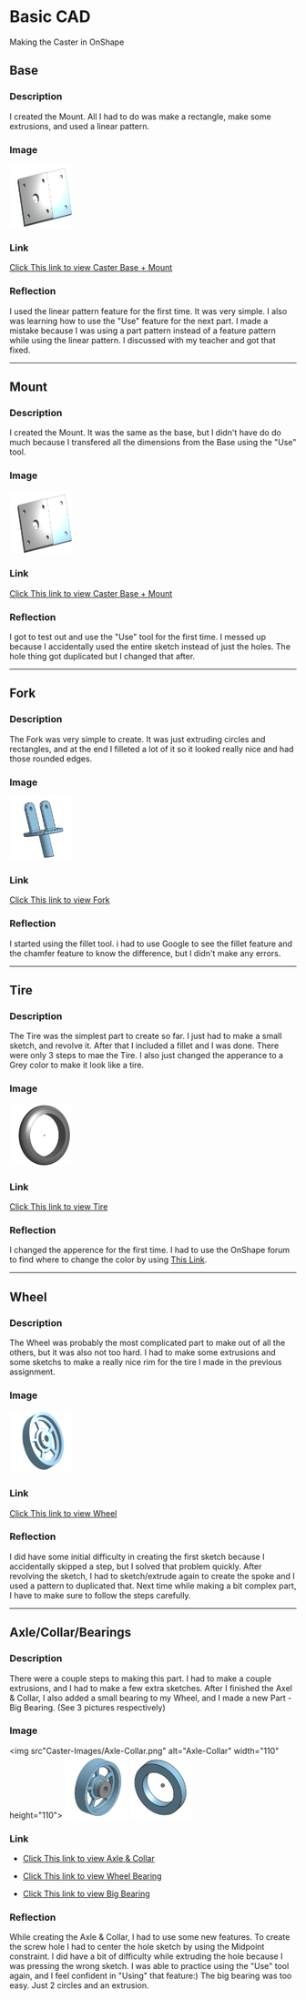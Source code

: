 # Basic CAD

Making the Caster in OnShape

## Base

### Description

I created the Mount. All I had to do was make a rectangle, make some extrusions, and used a linear pattern.

### Image

<img src="Caster-Images/Base-Mount.png" alt="Base-Mount" width="110" height="110">

### Link

[Click This link to view Caster Base + Mount](https://cvilleschools.onshape.com/documents/30f599c68d1a623d378a571f/w/de6902057127ae29103d8afc/e/022da94a1ce20d239f99b214)

### Reflection

I used the linear pattern feature for the first time. It was very simple. I also was learning how to use the "Use" feature for the next part. I made a mistake because I was using a part pattern instead of a feature pattern while using the linear pattern. I discussed with my teacher and got that fixed.

---

## Mount

### Description

I created the Mount. It was the same as the base, but I didn't have do do much because I transfered all the dimensions from the Base using the "Use" tool.
### Image

<img src="Caster-Images/Base-Mount.png" alt="Base-Mount" width="110" height="110">

### Link

[Click This link to view Caster Base + Mount](https://cvilleschools.onshape.com/documents/30f599c68d1a623d378a571f/w/de6902057127ae29103d8afc/e/022da94a1ce20d239f99b214)

### Reflection

I got to test out and use the "Use" tool for the first time. I messed up because I accidentally used the entire sketch instead of just the holes. The hole thing got duplicated but I changed that after.

---

## Fork

### Description

The Fork was very simple to create. It was just extruding circles and rectangles, and at the end I filleted a lot of it so it looked really nice and had those rounded edges.

### Image

<img src="Caster-Images/Fork.png" alt="Fork" width="110" height="110">

### Link

[Click This link to view Fork](https://cvilleschools.onshape.com/documents/30f599c68d1a623d378a571f/w/de6902057127ae29103d8afc/e/2ca0eab6df75f58b86dc4f2d)

### Reflection

I started using the fillet tool. i had to use Google to see the fillet feature and the chamfer feature to know the difference, but I didn't make any errors.

---

## Tire

### Description

The Tire was the simplest part to create so far. I just had to make a small sketch, and revolve it. After that I included a fillet and I was done. There were only 3 steps to mae the Tire. I also just changed the apperance to a Grey color to make it look like a tire.

### Image

<img src="Caster-Images/Tire.png" alt="Tire" width="110" height="110">

### Link

[Click This link to view Tire](https://cvilleschools.onshape.com/documents/30f599c68d1a623d378a571f/w/de6902057127ae29103d8afc/e/ed003e8ebd534ca374608d4f)

### Reflection

I changed the apperence for the first time. I had to use the OnShape forum to find where to change the color by using [This Link](https://forum.onshape.com/discussion/5/id-like-to-be-able-to-change-the-color-of-parts-in-my-model).

---

## Wheel

### Description

The Wheel was probably the most complicated part to make out of all the others, but it was also not too hard. I had to make some extrusions and some sketchs to make a really nice rim for the tire I made in the previous assignment.

### Image

<img src="Caster-Images/Wheel.png" alt="Wheel" width="110" height="110">

### Link

[Click This link to view Wheel](https://cvilleschools.onshape.com/documents/30f599c68d1a623d378a571f/w/de6902057127ae29103d8afc/e/7533e7b0779816ec0754e851)

### Reflection

I did have some initial difficulty in creating the first sketch because I accidentally skipped a step, but I solved that problem quickly. After revolving the sketch, I had to sketch/extrude again to create the spoke and I used a pattern to duplicated that. Next time while making a bit complex part, I have to make sure to follow the steps carefully.

---

## Axle/Collar/Bearings

### Description

There were a couple steps to making this part. I had to make a couple extrusions, and I had to make a few extra sketches. After I finished the Axel & Collar, I also added a small bearing to my Wheel, and I made a new Part - Big Bearing. (See 3 pictures respectively)

### Image 

<img src"Caster-Images/Axle-Collar.png" alt="Axle-Collar" width="110" height="110"> <img src="Caster-Images/WheelBearing.png" alt="WheelBearing" width="110" height="110"> <img src="Caster-Images/BigBearing.png" alt="BigBearing" width="110" height="110">

### Link

- [Click This link to view Axle & Collar](https://cvilleschools.onshape.com/documents/30f599c68d1a623d378a571f/w/de6902057127ae29103d8afc/e/4bafecd75b9ce972ced17838)

- [Click This link to view Wheel Bearing](https://cvilleschools.onshape.com/documents/30f599c68d1a623d378a571f/w/de6902057127ae29103d8afc/e/7533e7b0779816ec0754e851)

- [Click This link to view Big Bearing](https://cvilleschools.onshape.com/documents/30f599c68d1a623d378a571f/w/de6902057127ae29103d8afc/e/75e5ef3c5b2f61d17ed3cd15)

### Reflection

While creating the Axle & Collar, I had to use some new features. To create the screw hole I had to center the hole sketch by using the Midpoint constraint. I did have a bit of difficulty while extruding the hole because I was pressing the wrong sketch. I was able to practice using the "Use" tool again, and I feel confident in "Using" that feature:) The big bearing was too easy. Just 2 circles and an extrusion.


